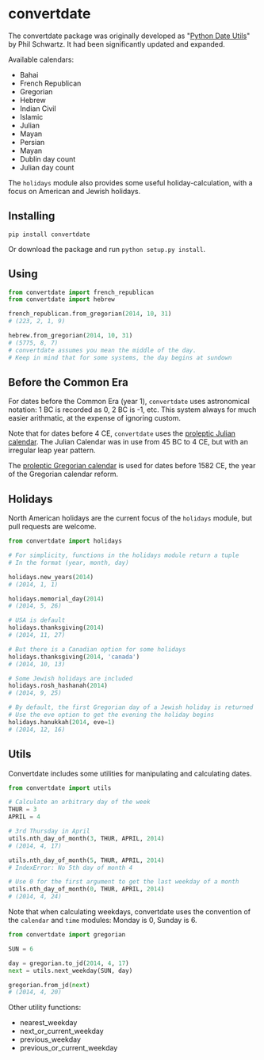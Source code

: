 convertdate
===========

The convertdate package was originally developed as "[Python Date Utils](http://sourceforge.net/projects/pythondateutil/)" by Phil Schwartz. It had been significantly updated and expanded.

Available calendars:

* Bahai
* French Republican
* Gregorian
* Hebrew
* Indian Civil
* Islamic
* Julian
* Mayan
* Persian
* Mayan
* Dublin day count
* Julian day count

The `holidays` module also provides some useful holiday-calculation, with a focus on American and Jewish holidays.

Installing
-------

`pip install convertdate`

Or download the package and run `python setup.py install`.

Using
-----

````python
from convertdate import french_republican
from convertdate import hebrew

french_republican.from_gregorian(2014, 10, 31)
# (223, 2, 1, 9)

hebrew.from_gregorian(2014, 10, 31)
# (5775, 8, 7)
# convertdate assumes you mean the middle of the day.
# Keep in mind that for some systems, the day begins at sundown
````

Before the Common Era
---------------------

For dates before the Common Era (year 1), `convertdate` uses astronomical notation: 1 BC is recorded as 0, 2 BC is -1, etc. This system always for much easier arithmatic, at the expense of ignoring custom.

Note that for dates before 4 CE, `convertdate` uses the [proleptic Julian calendar](https://en.wikipedia.org/wiki/Proleptic_Julian_calendar). The Julian Calendar was in use from 45 BC to 4 CE, but with an irregular leap year pattern.

The [proleptic Gregorian calendar](https://en.wikipedia.org/wiki/Proleptic_Gregorian_calendar) is used for dates before 1582 CE, the year of the Gregorian calendar reform.

Holidays
--------

North American holidays are the current focus of the `holidays` module, but pull requests are welcome.

````python
from convertdate import holidays

# For simplicity, functions in the holidays module return a tuple
# In the format (year, month, day)

holidays.new_years(2014)
# (2014, 1, 1)

holidays.memorial_day(2014)
# (2014, 5, 26)

# USA is default
holidays.thanksgiving(2014)
# (2014, 11, 27)

# But there is a Canadian option for some holidays
holidays.thanksgiving(2014, 'canada')
# (2014, 10, 13)

# Some Jewish holidays are included
holidays.rosh_hashanah(2014)
# (2014, 9, 25)

# By default, the first Gregorian day of a Jewish holiday is returned
# Use the eve option to get the evening the holiday begins
holidays.hanukkah(2014, eve=1)
# (2014, 12, 16)
````

Utils
-----

Convertdate includes some utilities for manipulating and calculating dates.

````python
from convertdate import utils

# Calculate an arbitrary day of the week
THUR = 3
APRIL = 4

# 3rd Thursday in April
utils.nth_day_of_month(3, THUR, APRIL, 2014)
# (2014, 4, 17)

utils.nth_day_of_month(5, THUR, APRIL, 2014)
# IndexError: No 5th day of month 4

# Use 0 for the first argument to get the last weekday of a month
utils.nth_day_of_month(0, THUR, APRIL, 2014)
# (2014, 4, 24)
````

Note that when calculating weekdays, convertdate uses the convention of the `calendar` and `time` modules: Monday is 0, Sunday is 6.

````python
from convertdate import gregorian

SUN = 6

day = gregorian.to_jd(2014, 4, 17)
next = utils.next_weekday(SUN, day)

gregorian.from_jd(next)
# (2014, 4, 20)
````

Other utility functions:
* nearest_weekday
* next_or_current_weekday
* previous_weekday
* previous_or_current_weekday
